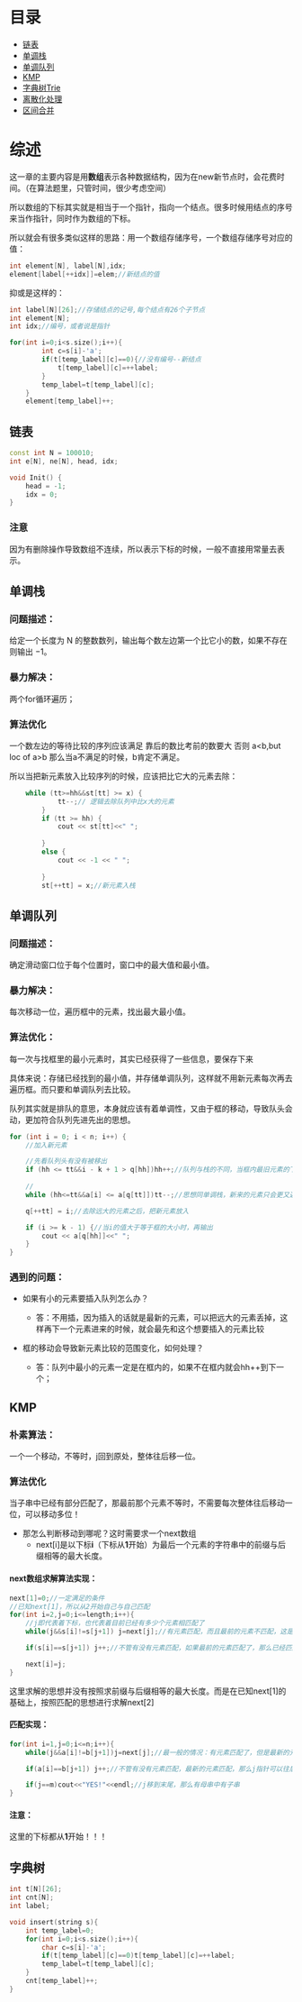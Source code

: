 # 目录

- [链表](#section1)
- [单调栈](#section2)
- [单调队列](#section3)
- [KMP](#section4)
- [字典树Trie](#section5)
- [离散化处理](#section6)
- [区间合并](#section7)

# 综述

这一章的主要内容是用**数组**表示各种数据结构，因为在new新节点时，会花费时间。（在算法题里，只管时间，很少考虑空间）

所以数组的下标其实就是相当于一个指针，指向一个结点。很多时候用结点的序号来当作指针，同时作为数组的下标。

所以就会有很多类似这样的思路：用一个数组存储序号，一个数组存储序号对应的值：

```c++
int element[N], label[N],idx;
element[label[++idx]]=elem;//新结点的值
```

抑或是这样的：

```c++
int label[N][26];//存储结点的记号,每个结点有26个子节点
int element[N];
int idx;//编号，或者说是指针

for(int i=0;i<s.size();i++){
        int c=s[i]-'a';
        if(t[temp_label][c]==0){//没有编号--新结点
            t[temp_label][c]=++label;
        }
        temp_label=t[temp_label][c];
    }
    element[temp_label]++;
```

## 链表 <a name="section1"></a>

```c++
const int N = 100010;
int e[N], ne[N], head, idx;

void Init() {
	head = -1;
	idx = 0;
}
```

### 注意
因为有删除操作导致数组不连续，所以表示下标的时候，一般不直接用常量去表示。


## 单调栈 <a name="section2"></a>
### 问题描述：
给定一个长度为 N 的整数数列，输出每个数左边第一个比它小的数，如果不存在则输出 −1。

### 暴力解决：
两个for循环遍历；

### 算法优化

一个数左边的等待比较的序列应该满足 靠后的数比考前的数要大 否则 a<b,but loc of a>b 那么当a不满足的时候，b肯定不满足。

所以当把新元素放入比较序列的时候，应该把比它大的元素去除：

```c++
	while (tt>=hh&&st[tt] >= x) {
			tt--;// 逻辑去除队列中比x大的元素
		}
		if (tt >= hh) {
			cout << st[tt]<<" ";
			
		}
		else {
			cout << -1 << " ";
			
		}
		st[++tt] = x;//新元素入栈
```

## 单调队列 <a name="section3"></a>
### 问题描述：
确定滑动窗口位于每个位置时，窗口中的最大值和最小值。

### 暴力解决：
每次移动一位，遍历框中的元素，找出最大最小值。



### 算法优化：
每一次与找框里的最小元素时，其实已经获得了一些信息，要保存下来

具体来说：存储已经找到的最小值，并存储单调队列，这样就不用新元素每次再去遍历框。而只要和单调队列去比较。

队列其实就是排队的意思，本身就应该有着单调性，又由于框的移动，导致队头会动，更加符合队列先进先出的思想。

```c++
for (int i = 0; i < n; i++) {
	//加入新元素

	//先看队列头有没有被移出
	if (hh <= tt&&i - k + 1 > q[hh])hh++;//队列与栈的不同，当框内最旧元素的下标要超过hh时，hh++
	
	//
	while (hh<=tt&&a[i] <= a[q[tt]])tt--;//思想同单调栈，新来的元素只会更又近又小的比，不会跟又远又大的比；

	q[++tt] = i;//去除远大的元素之后，把新元素放入

	if (i >= k - 1) {//当i的值大于等于框的大小时，再输出
		cout << a[q[hh]]<<" ";
	}
}
```

### 遇到的问题：
- 如果有小的元素要插入队列怎么办？

	- 答：不用插，因为插入的话就是最新的元素，可以把远大的元素丢掉，这样再下一个元素进来的时候，就会最先和这个想要插入的元素比较

- 框的移动会导致新元素比较的范围变化，如何处理？

	- 答：队列中最小的元素一定是在框内的，如果不在框内就会hh++到下一个；

## KMP <a name="section4"></a>
### 朴素算法：
一个一个移动，不等时，j回到原处，整体往后移一位。

### 算法优化
当子串中已经有部分匹配了，那最前那个元素不等时，不需要每次整体往后移动一位，可以移动多位！

- 那怎么判断移动到哪呢？这时需要求一个next数组
	- next[i]是以下标**i**（下标从**1**开始）为最后一个元素的字符串中的前缀与后缀相等的最大长度。

#### next数组求解算法实现：

```c++
next[1]=0;//一定满足的条件
//已知next[1]，所以从2开始自己与自己匹配
for(int i=2,j=0;i<=length;i++){
	//j即代表着下标，也代表着目前已经有多少个元素相匹配了
	while(j&&s[i]!=s[j+1]) j=next[j];//有元素匹配，而且最前的元素不匹配，这是需要移动下面那个串，怎么移动，移动到next[j];

	if(s[i]==s[j+1]) j++;//不管有没有元素匹配，如果最前的元素匹配了，那么已经匹配的元素加一

	next[i]=j;
}
```

这里求解的思想并没有按照求前缀与后缀相等的最大长度。而是在已知next[1]的基础上，按照匹配的思想进行求解next[2]

#### 匹配实现：
```c++
for(int i=1,j=0;i<=n;i++){
	while(j&&a[i]!=b[j+1])j=next[j];//最一般的情况：有元素匹配了，但是最新的元素不匹配，那么需要移动整个串，怎么移动呢，j=next[j];

	if(a[i]==b[j+1]) j++;//不管有没有元素匹配，最新的元素匹配，那么j指针可以往后移一位

	if(j==m)cout<<"YES!"<<endl;//j移到末尾，那么有母串中有子串
}
```

#### 注意：
这里的下标都从**1**开始！！！

## 字典树 <a name="section5"></a>

```c++
int t[N][26];
int cnt[N];
int label;

void insert(string s){
	int temp_label=0;
 	for(int i=0;i<s.size();i++){
		char c=s[i]-'a';
		if(t[temp_label][c]==0)t[temp_label][c]=++label;
		temp_label=t[temp_label][c];
	}
	cnt[temp_label]++;
}
```




 
	
